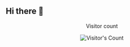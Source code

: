 ## Hi there 👋

<div align="center"> 
  <p>Visitor count</p>
  <img src="https://profile-counter.glitch.me/{MassivelyOverthinking}/count.svg" alt="Visitor's Count" />
</div>
